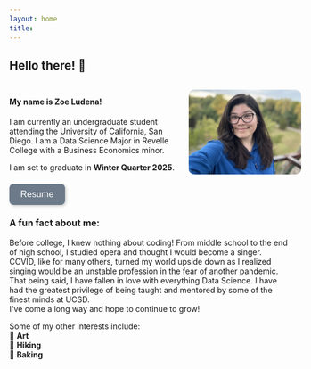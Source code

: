 ```yaml
---
layout: home
title:
---
```


## Hello there! 👋  

<div style="display: flex; align-items: center; justify-content: space-between;">
    
   <div style="max-width: 60%;">
       <h4>My name is Zoe Ludena!</h4>
       <p>I am currently an undergraduate student attending the University of California, San Diego. I am a Data Science Major in Revelle College with a Business Economics minor.</p>
       <p>I am set to graduate in <strong>Winter Quarter 2025</strong>.</p>
   </div>

   <img src="/assets/images/portrait.jpg" 
        style="width: 300px; height: auto; border-radius: 10px; margin-left: 20px;">
</div>   

<a href="/assets/files/resume.pdf" target="_blank">
            <button style="background-color: #6C7A89; color: white; border: none; padding: 10px 20px; 
                   border-radius: 8px; font-size: 16px; cursor: pointer; transition: 0.3s; 
                   box-shadow: 2px 2px 5px rgba(0, 0, 0, 0.2);">
                Resume
            </button>
        </a>

### A fun fact about me:  
Before college, I knew nothing about coding! From middle school to the end of high school, I studied opera and thought I would become a singer.  
COVID, like for many others, turned my world upside down as I realized singing would be an unstable profession in the fear of another pandemic.  
That being said, I have fallen in love with everything Data Science. I have had the greatest privilege of being taught and mentored by some of the finest minds at UCSD.  
I've come a long way and hope to continue to grow!  

Some of my other interests include:  
🎨 **Art**  
🥾 **Hiking**  
🍰 **Baking**  


<script type="text/javascript" async 
  id="MathJax-script" 
  src="https://cdn.jsdelivr.net/npm/mathjax@3/es5/tex-mml-chtml.js">
</script>
<script>
  window.MathJax = {
    tex: {
      inlineMath: [['$', '$'], ['\\(', '\\)']],
      displayMath: [['$$', '$$'], ['\\[', '\\]']]
    },
    svg: {
      fontCache: 'global'
    }
  };
</script>
